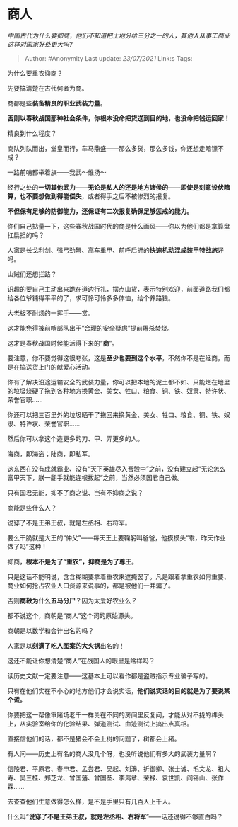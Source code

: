 # 商人
*中国古代为什么要抑商，他们不知道把土地分给三分之一的人，其他人从事工商业这样对国家好处更大吗?*

> Author: #Anonymity
> Last update: *23/07/2021* 
> Link:s
> Tags:    



为什么要重农抑商？

先要搞清楚在古代何者为商。

商都是些**装备精良的职业武装力量**。

**否则以春秋战国那种社会条件，你根本没命把货送到目的地，也没命把钱运回家！**

精良到什么程度？

商队列队而出，堂皇而行，车马鼎盛——那么多货，那么多钱，你还想走暗镖不成？

一路前哨都举着旗——我武～维扬～

经行之处的**一切其他武力——无论是私人的还是地方诸侯的——即使是刻意设伏暗算，也不要想做到得能偿失**，或者得手之后不被惨烈的报复。

**不但保有足够的防御能力，还保证有二次报复确保足够惩戒的能力。**

你们自己掂量一下，这些春秋战国时代的商是什么画风——你以为他们都是拿算盘扛扁担的吗？

人家是长戈利剑、强弓劲弩、高车重甲、前呼后拥的**快速机动混成装甲特战旅**好吗。

山贼们还想拦路？

识趣的要自己主动出来跪在道边行礼，摆点山货，表示特别欢迎，前面道路我们都给各位爷铺得平平的了，求可怜可怜多多体恤，给个养路钱。

大老板不耐烦的一挥手——赏。

这才能免得被前哨部队出于“合理的安全疑虑”提前屠杀焚烧。

这才是春秋战国时候能活得下来的“**商**”。

要注意，你不要觉得这很夸张，这是**至少也要到这个水平**，不然你不是在经商，而是在搞送货上门的献爱心活动。

你有了解决沿途运输安全的武装力量，你可以把本地的泥土都不如、只能烂在地里的垃圾烧硬了拖到各种地方换黄金、美女、牲口、粮食、铜、铁、奴隶、特许状、荣誉官职……

你还可以把三百里外的垃圾晒干了拖回来换黄金、美女、牲口、粮食、铜、铁、奴隶、特许状、荣誉官职……

然后你可以拿这个造更多的刀、甲、弄更多的人。

海商，即海盗；陆商，即私军。

这东西在没有成就霸业、没有“天下英雄尽入吾彀中”之前，没有建立起“无论怎么富甲天下，朕一翻手就能连根拔起”之前，当然必须国君自己做。

只有国君无能，抑不了商之说、岂有不抑商之说？

商能是些什么人？

说穿了不是王弟王叔，就是左丞相、右将军。

要么干脆就是大王的“仲父”——每天王上要鞠躬叫爸爸，他摸摸头“乖，昨天作业做了吗”这种！

抑商，**根本不是为了“重农”，抑商是为了尊王**。

只是这话不能明说，含含糊糊要拿着重农来遮掩罢了。凡是跟着拿重农如何重要、商业如何抢占农业人口资源来说事的，都是被他们一并骗了。

  


否则**商鞅为什么五马分尸**？因为太爱好农业么？

都不说这个，商朝是“商人”这个词的原始源头。

商朝是以数学和会计出名的吗？

人家是以**刻满了吃人图案的大火锅**出名的！

这还不能让你想清楚“商人”在战国人的眼里是啥样吗？

读历史文献一定要注意——这基本上可以看作都是盗贼指示专业骗子写的。

只有在他们实在不小心的地方他们才会说实话，**他们说实话的目的就是为了要说某个谎。**

你要把这一帮像审赌场老千一样关在不同的房间里反复问，才能从对不拢的榫头上，从实验室给你的化验结果、弹道测试、血迹测试上搞出点真相。

直接信他们的话，都不是猪会不会上树的问题了，树都会上猪。

有人问——历史上有名的商人没几个呀，也没听说他们有多大的武装力量啊？

信陵君、平原君、春申君、孟尝君、吴起、刘濞、折御卿、张士诚、毛文龙、祖大寿、吴三桂、郑芝龙、曾国藩、曾国荃、李鸿章、荣禄、袁世凯、阎锡山、张作霖……

去查查他们生意做得怎么样，是不是手里只有几百人上千人。

什么叫“**说穿了不是王弟王叔，就是左丞相、右将军**”——话还说得不够直白吗？




